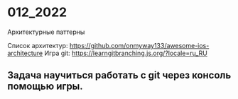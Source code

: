 # 012_2022
Архитектурные паттерны

Список архитектур: https://github.com/onmyway133/awesome-ios-architecture
Игра git: https://learngitbranching.js.org/?locale=ru_RU

## Задача научиться работать с git через консоль  помощью игры.
